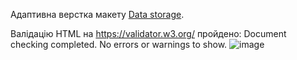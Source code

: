Адаптивна верстка макету [Data storage](https://www.figma.com/file/i5dYUL4UwJMYmCrtGiauxg/Isimemen-(Copy)?node-id=0%3A1&t=ejO023aR3lFlHfEu-0).

Валідацію HTML на https://validator.w3.org/ пройдено: Document checking completed. No errors or warnings to show.
![image](![image](https://user-images.githubusercontent.com/98190373/210179479-743cdeaf-bf84-4d67-905f-bbbd142c1347.png))
